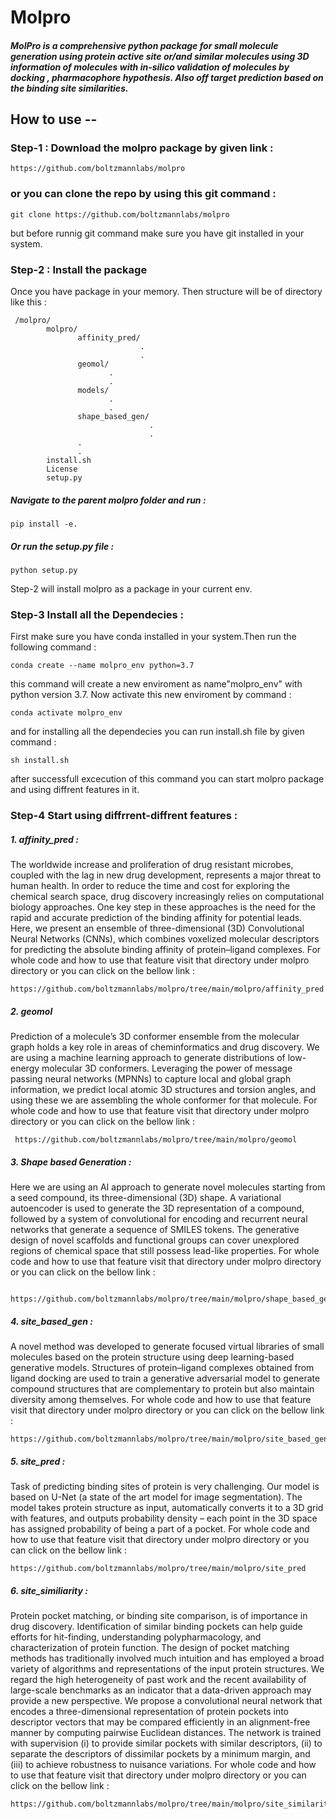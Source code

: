 # Molpro
##### MolPro is a comprehensive python package for small molecule generation using protein active site or/and similar molecules using 3D information of molecules with in-silico validation of molecules by docking , pharmacophore hypothesis. Also off target prediction based on the binding site similarities. 


## How to use --

### Step-1 : Download the molpro package by given link :
    
    https://github.com/boltzmannlabs/molpro
    
### or you can clone the repo by using this git command :

    git clone https://github.com/boltzmannlabs/molpro
    
but before runnig git command make sure you have git installed in your system.

### Step-2 : Install the package
 
 Once you have package in your memory. Then structure will be of directory like this :
 
     /molpro/
            molpro/
                   affinity_pred/
                                 .
                                 .
                   geomol/
                          .
                          .
                   models/
                          .
                          .
                   shape_based_gen/
                                   .
                                   .
                   .
                   .
            install.sh
            License
            setup.py
 
##### Navigate to the parent molpro folder and run :
    
    pip install -e.
    
##### Or run the setup.py file :

    python setup.py
    
Step-2 will install molpro as a package in your current env.


### Step-3 Install all the Dependecies :

First make sure you have conda installed in your system.Then run the following command :
    
    conda create --name molpro_env python=3.7
    
this command will create a new enviroment as name"molpro_env" with python version 3.7. Now activate this new enviroment by command :

    conda activate molpro_env

and for installing all the dependecies you can run install.sh file by given command :

    sh install.sh
    
after successfull excecution of this command you can start molpro package and using diffrent features in it.

### Step-4 Start using diffrrent-diffrent features :

##### 1. affinity_pred :
The worldwide increase and proliferation of drug resistant microbes, coupled with the lag in new drug development, represents a major threat to human health. In order to reduce the time and cost for exploring the chemical search space, drug discovery increasingly relies on computational biology approaches. One key step in these approaches is the need for the rapid and accurate prediction of the binding affinity for potential leads. Here, we present an ensemble of three-dimensional (3D) Convolutional Neural Networks (CNNs), which combines voxelized molecular descriptors for predicting the absolute binding affinity of protein–ligand complexes. For whole code and how to use that feature visit that directory under molpro directory or you can click on the bellow link :
    
    https://github.com/boltzmannlabs/molpro/tree/main/molpro/affinity_pred
    
##### 2. geomol
Prediction of a molecule’s 3D conformer ensemble from the molecular graph holds a key role in areas of cheminformatics and drug discovery. We are using a  machine learning approach to generate distributions of low-energy molecular 3D conformers. Leveraging the power of message passing neural networks (MPNNs) to capture local and global graph information, we predict local atomic 3D structures and torsion angles, and using these we are assembling the whole conformer for that molecule. For whole code and how to use that feature visit that directory under molpro directory or you can click on the bellow link :

     https://github.com/boltzmannlabs/molpro/tree/main/molpro/geomol
     
 ##### 3. Shape based Generation :
Here we are using an AI approach to generate novel molecules starting from a seed compound, its three-dimensional (3D) shape. A variational autoencoder is used to generate the 3D representation of a compound, followed by a system of convolutional for encoding and recurrent neural networks that generate a sequence of SMILES tokens. The generative design of novel scaffolds and functional groups can cover unexplored regions of chemical space that still possess lead-like properties. For whole code and how to use that feature visit that directory under molpro directory or you can click on the bellow link :
 
     https://github.com/boltzmannlabs/molpro/tree/main/molpro/shape_based_generation
     
##### 4. site_based_gen :
A novel method was developed to generate focused virtual libraries of small molecules based on the protein structure using deep learning-based generative models. Structures of protein–ligand complexes obtained from ligand docking are used to train a generative adversarial model to generate compound structures that are complementary to protein but also maintain diversity among themselves. For whole code and how to use that feature visit that directory under molpro directory or you can click on the bellow link :

    https://github.com/boltzmannlabs/molpro/tree/main/molpro/site_based_gen
    
##### 5. site_pred : 
Task of predicting binding sites of protein is very challenging. Our model is based on U-Net (a state of the art model for image segmentation). The model takes protein structure as input, automatically converts it to a 3D grid with features, and outputs probability density – each point in the 3D space has assigned probability of being a part of a pocket. For whole code and how to use that feature visit that directory under molpro directory or you can click on the bellow link :

    https://github.com/boltzmannlabs/molpro/tree/main/molpro/site_pred
    
##### 6. site_similiarity : 
Protein pocket matching, or binding site comparison, is of importance in drug discovery. Identification of similar binding pockets can help guide efforts for hit-finding, understanding polypharmacology, and characterization of protein function. The design of pocket matching methods has traditionally involved much intuition and has employed a broad variety of algorithms and representations of the input protein structures. We regard the high heterogeneity of past work and the recent availability of large-scale benchmarks as an indicator that a data-driven approach may provide a new perspective. We propose a convolutional neural network that encodes a three-dimensional representation of protein pockets into descriptor vectors that may be compared efficiently in an alignment-free manner by computing pairwise Euclidean distances. The network is trained with supervision (i) to provide similar pockets with similar descriptors, (ii) to separate the descriptors of dissimilar pockets by a minimum margin, and (iii) to achieve robustness to nuisance variations. For whole code and how to use that feature visit that directory under molpro directory or you can click on the bellow link :

    https://github.com/boltzmannlabs/molpro/tree/main/molpro/site_similarity
    
